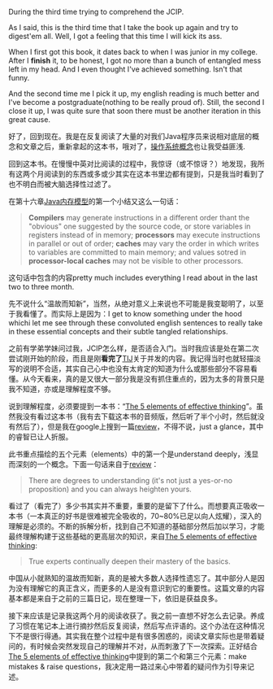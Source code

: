 During the third time trying to comprehend the JCIP.

As I said, this is the third time that I take the book up again and try to digest'em all. Well, I got a feeling that this time I will kick its ass.

When I first got this book, it dates back to when I was junior in my college. After I **finish** it, to be honest, I got no more than a bunch of entangled mess left in my head. And I even thought I've achieved something. Isn't that funny.

And the second time me I pick it up, my english reading is much better and I've become a postgraduate(nothing to be really proud of). Still, the second I close it up, I was quite sure that soon there must be another iteration in this great cause.

好了，回到现在。我是在反复阅读了大量的对我们Java程序员来说相对底层的概念和文章之后，重新拿起的这本书，哦对了，[操作系统概念][1]也让我受益匪浅.

回到这本书。在慢慢中英对比阅读的过程中，我惊讶（或不惊讶？）地发现，我所有这两个月阅读到的东西或多或少其实在这本书里边都有提到，只是我当时看到了也不明白而被大脑选择性过滤了。

在第十六章[Java内存模型][2]的第一个小结又这么一句话：

> **Compilers** may generate instructions in a different order thant the "obvious" one suggested by the source code, or store variables in registers instead of in memory; **processors** may execute instructions in parallel or out of order; **caches** may vary the order in which writes to variables are committed to main memory; and values sotred in **processor-local caches** may not be visible to other processors.

这句话中包含的内容pretty much includes everything I read about in the last two to three month.

先不说什么“温故而知新”，当然，从绝对意义上来说也不可能是我变聪明了，以至于我看懂了。而实际上是因为：I get to know something under the hood whichi let me see through these convoluted english sentences to really take in these essential concepts and their subtle tangled relationships.

之前有学弟学妹问过我，JCIP怎么样，是否适合入门。当时我应该是处在第二次尝试刚开始的阶段，而且是刚**看完了**[TIJ][5]关于并发的内容。我记得当时也就轻描淡写的说明不合适，其实自己心中也没有太肯定的知道为什么或那些部分不容易看懂。从今天看来，真的是又很大一部分我是没有抓住重点的，因为太多的背景只是我不知道，亦或是理解程度不够。

说到理解程度，必须要提到一本书：“[The 5 elements of effective thinking][3]”。虽然我没有看过这本书（我有去下载这本书的音频版，然后听了半个小时，然后就没有然后了），但是我在google上搜到一篇[review][4]，不得不说，just a glance，其中的睿智已让人折服。

此书重点描绘的五个元素（elements）中的第一个是understand deeply，浅显而深刻的一个概念。下面一句话来自于[review][4]：

> There are degrees to understanding (it's not just a yes-or-no proposition) and you can always heighten yours.

看过了（看完了）多少书其实并不重要，重要的是留下了什么。而想要真正吸收一本书（一本真正的好书是很难被完全吸收的，70~80%已足以向人炫耀），深入的理解是必须的。不断的拆解分析，找到自己不知道的基础部分然后加以学习，才能最终理解构建于这些基础的更高层次的知识，来自[The 5 elements of effective thinking][3]:

> True experts continually deepen their mastery of the basics. 

中国从小就熟知的温故而知新，真的是被大多数人选择性遗忘了。其中部分人是因为没有理解它的真正含义，而更多的人是没有意识到它的重要性。这篇文章的内容基本都是来自于之前的三篇日记，现在整理一下，依旧是获益良多。

接下来应该是记录我这两个月的阅读收获了。我之前一直想不好怎么去记录。养成了习惯在笔记本上进行摘抄然后反复阅读，然后写点评语的。这个办法在这种情况下不是很行得通。其实我在整个过程中是有很多困惑的，阅读文章实际也是带着疑问的，有时候会突然发现自己的理解并不对，从而刺激了下一次探索。正好结合[The 5 elements of effective thinking][3]中提到的第二个和第三个元素：make mistakes & raise questions，我决定用一路过来心中带着的疑问作为引导来记述。



[1]:http://book.douban.com/subject/4746437/ "Operating System Concepts with Java"
[2]:http://www.cs.umd.edu/~pugh/java/memoryModel/jsr-133-faq.html "JSR 133 (Java Memory Model) FAQ"
[3]:http://book.douban.com/subject/10814727/ "The 5 Elements of Effective Thinking"
[4]:http://casnocha.com/2013/06/book-review-the-5-elements-of-effective-thinking.html "http://casnocha.com/2013/06/book-review-the-5-elements-of-effective-thinking.html"
[5]:http://book.douban.com/subject/2130190/ "Java编程思想 （第4版）"